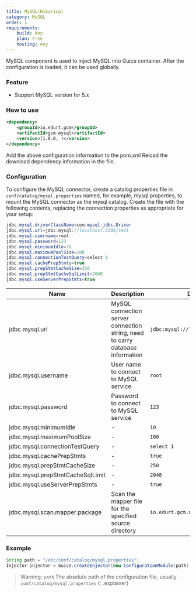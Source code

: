 ```yaml
---
title: MySQL(Hikaricp)
category: MySQL
order: 1
requirements:
    build: Any
    plan: Free
    hosting: Any
---
```


MySQL component is used to inject MySQL into Guice container. After the configuration is loaded, it can be used globally.

### Feature

- Support MySQL version for 5.x

### How to use

```xml
<dependency>
    <groupId>io.edurt.gcm</groupId>
    <artifactId>gcm-mysql</artifactId>
    <version>[1.0.0, )</version>
</dependency>
```

Add the above configuration information to the pom.xml Reload the download dependency information in the file.

### Configuration

To configure the MySQL connector, create a catalog properties file in `conf/catalog/mysql.properties` named, for example, mysql.properties, to mount the MySQL connector as the mysql catalog. Create the file with the following contents, replacing the connection properties as appropriate for your setup:

```java 
jdbc.mysql.driverClassName=com.mysql.jdbc.Driver
jdbc.mysql.url=jdbc:mysql://localhost:3306/test
jdbc.mysql.username=root
jdbc.mysql.password=123
jdbc.mysql.minimumIdle=10
jdbc.mysql.maximumPoolSize=100
jdbc.mysql.connectionTestQuery=select 1
jdbc.mysql.cachePrepStmts=true
jdbc.mysql.prepStmtCacheSize=250
jdbc.mysql.prepStmtCacheSqlLimit=2048
jdbc.mysql.useServerPrepStmts=true
```

|Name|Description|Default|
|---|---|---|
|jdbc.mysql.url|MySQL connection server connection string, need to carry database information|`jdbc:mysql://localhost:3306/test`|
|jdbc.mysql.username|User name to connect to MySQL service|`root`|
|jdbc.mysql.password|Password to connect to MySQL service|`123`|
|jdbc.mysql.minimumIdle|-|`10`|
|jdbc.mysql.maximumPoolSize|-|`100`|
|jdbc.mysql.connectionTestQuery|-|`select 1`|
|jdbc.mysql.cachePrepStmts|-|`true`|
|jdbc.mysql.prepStmtCacheSize|-|`250`|
|jdbc.mysql.prepStmtCacheSqlLimit|-|`2048`|
|jdbc.mysql.useServerPrepStmts|-|`true`|
|jdbc.mysql.scan.mapper.package|Scan the mapper file for the specified source directory|`io.edurt.gcm.mysql.hikari.mapper`|

### Example

```java 
String path = "/etc/conf/catalog/mysql.properties";
Injector injector = Guice.createInjector(new ConfigurationModule(path), new HikariDataSourceModule());
```

> Warning: `path` The absolute path of the configuration file, usually `conf/catalog/mysql.properties`
{: .explainer}
